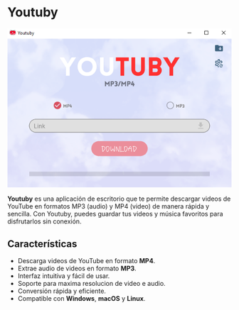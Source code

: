 # Youtuby

![Presentacion](Image/Presentacion.png)<!-- Si tienes un logo, inclúyelo aquí -->

**Youtuby** es una aplicación de escritorio que te permite descargar videos de YouTube en formatos MP3 (audio) y MP4 (video) de manera rápida y sencilla. Con Youtuby, puedes guardar tus videos y música favoritos para disfrutarlos sin conexión.

## Características

- Descarga videos de YouTube en formato **MP4**.
- Extrae audio de videos en formato **MP3**.
- Interfaz intuitiva y fácil de usar.
- Soporte para maxima resolucion de video e audio.
- Conversión rápida y eficiente.
- Compatible con **Windows**, **macOS** y **Linux**.
